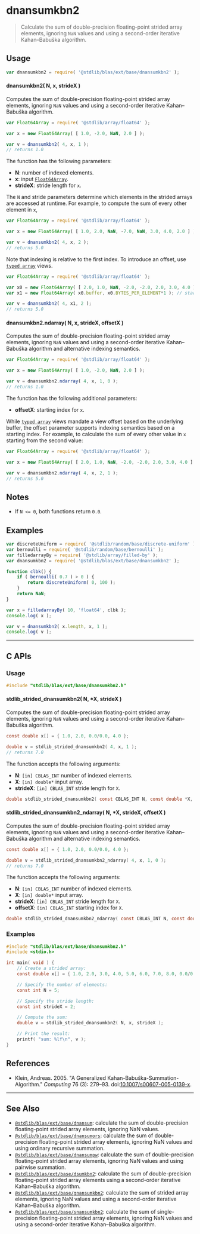 <!--

@license Apache-2.0

Copyright (c) 2020 The Stdlib Authors.

Licensed under the Apache License, Version 2.0 (the "License");
you may not use this file except in compliance with the License.
You may obtain a copy of the License at

   http://www.apache.org/licenses/LICENSE-2.0

Unless required by applicable law or agreed to in writing, software
distributed under the License is distributed on an "AS IS" BASIS,
WITHOUT WARRANTIES OR CONDITIONS OF ANY KIND, either express or implied.
See the License for the specific language governing permissions and
limitations under the License.

-->

# dnansumkbn2

> Calculate the sum of double-precision floating-point strided array elements, ignoring `NaN` values and using a second-order iterative Kahan–Babuška algorithm.

<section class="intro">

</section>

<!-- /.intro -->

<section class="usage">

## Usage

```javascript
var dnansumkbn2 = require( '@stdlib/blas/ext/base/dnansumkbn2' );
```

#### dnansumkbn2( N, x, strideX )

Computes the sum of double-precision floating-point strided array elements, ignoring `NaN` values and using a second-order iterative Kahan–Babuška algorithm.

```javascript
var Float64Array = require( '@stdlib/array/float64' );

var x = new Float64Array( [ 1.0, -2.0, NaN, 2.0 ] );

var v = dnansumkbn2( 4, x, 1 );
// returns 1.0
```

The function has the following parameters:

-   **N**: number of indexed elements.
-   **x**: input [`Float64Array`][@stdlib/array/float64].
-   **strideX**: stride length for `x`.

The `N` and stride parameters determine which elements in the strided arrays are accessed at runtime. For example, to compute the sum of every other element in `x`,

```javascript
var Float64Array = require( '@stdlib/array/float64' );

var x = new Float64Array( [ 1.0, 2.0, NaN, -7.0, NaN, 3.0, 4.0, 2.0 ] );

var v = dnansumkbn2( 4, x, 2 );
// returns 5.0
```

Note that indexing is relative to the first index. To introduce an offset, use [`typed array`][mdn-typed-array] views.

<!-- eslint-disable stdlib/capitalized-comments -->

```javascript
var Float64Array = require( '@stdlib/array/float64' );

var x0 = new Float64Array( [ 2.0, 1.0, NaN, -2.0, -2.0, 2.0, 3.0, 4.0 ] );
var x1 = new Float64Array( x0.buffer, x0.BYTES_PER_ELEMENT*1 ); // start at 2nd element

var v = dnansumkbn2( 4, x1, 2 );
// returns 5.0
```

#### dnansumkbn2.ndarray( N, x, strideX, offsetX )

Computes the sum of double-precision floating-point strided array elements, ignoring `NaN` values and using a second-order iterative Kahan–Babuška algorithm and alternative indexing semantics.

```javascript
var Float64Array = require( '@stdlib/array/float64' );

var x = new Float64Array( [ 1.0, -2.0, NaN, 2.0 ] );

var v = dnansumkbn2.ndarray( 4, x, 1, 0 );
// returns 1.0
```

The function has the following additional parameters:

-   **offsetX**: starting index for `x`.

While [`typed array`][mdn-typed-array] views mandate a view offset based on the underlying buffer, the offset parameter supports indexing semantics based on a starting index. For example, to calculate the sum of every other value in `x` starting from the second value:

```javascript
var Float64Array = require( '@stdlib/array/float64' );

var x = new Float64Array( [ 2.0, 1.0, NaN, -2.0, -2.0, 2.0, 3.0, 4.0 ] );

var v = dnansumkbn2.ndarray( 4, x, 2, 1 );
// returns 5.0
```

</section>

<!-- /.usage -->

<section class="notes">

## Notes

-   If `N <= 0`, both functions return `0.0`.

</section>

<!-- /.notes -->

<section class="examples">

## Examples

<!-- eslint no-undef: "error" -->

```javascript
var discreteUniform = require( '@stdlib/random/base/discrete-uniform' );
var bernoulli = require( '@stdlib/random/base/bernoulli' );
var filledarrayBy = require( '@stdlib/array/filled-by' );
var dnansumkbn2 = require( '@stdlib/blas/ext/base/dnansumkbn2' );

function clbk() {
    if ( bernoulli( 0.7 ) > 0 ) {
        return discreteUniform( 0, 100 );
    }
    return NaN;
}

var x = filledarrayBy( 10, 'float64', clbk );
console.log( x );

var v = dnansumkbn2( x.length, x, 1 );
console.log( v );
```

</section>

<!-- /.examples -->

<!-- C interface documentation. -->

* * *

<section class="c">

## C APIs

<!-- Section to include introductory text. Make sure to keep an empty line after the intro `section` element and another before the `/section` close. -->

<section class="intro">

</section>

<!-- /.intro -->

<!-- C usage documentation. -->

<section class="usage">

### Usage

```c
#include "stdlib/blas/ext/base/dnansumkbn2.h"
```

#### stdlib_strided_dnansumkbn2( N, \*X, strideX )

Computes the sum of double-precision floating-point strided array elements, ignoring `NaN` values and using a second-order iterative Kahan–Babuška algorithm.

```c
const double x[] = { 1.0, 2.0, 0.0/0.0, 4.0 };

double v = stdlib_strided_dnansumkbn2( 4, x, 1 );
// returns 7.0
```

The function accepts the following arguments:

-   **N**: `[in] CBLAS_INT` number of indexed elements.
-   **X**: `[in] double*` input array.
-   **strideX**: `[in] CBLAS_INT` stride length for `X`.

```c
double stdlib_strided_dnansumkbn2( const CBLAS_INT N, const double *X, const CBLAS_INT strideX );
```

#### stdlib_strided_dnansumkbn2_ndarray( N, \*X, strideX, offsetX )

Computes the sum of double-precision floating-point strided array elements, ignoring `NaN` values and using a second-order iterative Kahan–Babuška algorithm and alternative indexing semantics.

```c
const double x[] = { 1.0, 2.0, 0.0/0.0, 4.0 };

double v = stdlib_strided_dnansumkbn2_ndarray( 4, x, 1, 0 );
// returns 7.0
```

The function accepts the following arguments:

-   **N**: `[in] CBLAS_INT` number of indexed elements.
-   **X**: `[in] double*` input array.
-   **strideX**: `[in] CBLAS_INT` stride length for `X`.
-   **offsetX**: `[in] CBLAS_INT` starting index for `X`.

```c
double stdlib_strided_dnansumkbn2_ndarray( const CBLAS_INT N, const double *X, const CBLAS_INT strideX, const CBLAS_INT offsetX );
```

</section>

<!-- /.usage -->

<!-- C API usage notes. Make sure to keep an empty line after the `section` element and another before the `/section` close. -->

<section class="notes">

</section>

<!-- /.notes -->

<!-- C API usage examples. -->

<section class="examples">

### Examples

```c
#include "stdlib/blas/ext/base/dnansumkbn2.h"
#include <stdio.h>

int main( void ) {
    // Create a strided array:
    const double x[] = { 1.0, 2.0, 3.0, 4.0, 5.0, 6.0, 7.0, 8.0, 0.0/0.0, 0.0/0.0 };

    // Specify the number of elements:
    const int N = 5;

    // Specify the stride length:
    const int strideX = 2;

    // Compute the sum:
    double v = stdlib_strided_dnansumkbn2( N, x, strideX );

    // Print the result:
    printf( "sum: %lf\n", v );
}
```

</section>

<!-- /.examples -->

</section>

<!-- /.c -->

<section class="references">

## References

-   Klein, Andreas. 2005. "A Generalized Kahan-Babuška-Summation-Algorithm." _Computing_ 76 (3): 279–93. doi:[10.1007/s00607-005-0139-x][@klein:2005a].

</section>

<!-- /.references -->

<!-- Section for related `stdlib` packages. Do not manually edit this section, as it is automatically populated. -->

<section class="related">

* * *

## See Also

-   <span class="package-name">[`@stdlib/blas/ext/base/dnansum`][@stdlib/blas/ext/base/dnansum]</span><span class="delimiter">: </span><span class="description">calculate the sum of double-precision floating-point strided array elements, ignoring NaN values.</span>
-   <span class="package-name">[`@stdlib/blas/ext/base/dnansumors`][@stdlib/blas/ext/base/dnansumors]</span><span class="delimiter">: </span><span class="description">calculate the sum of double-precision floating-point strided array elements, ignoring NaN values and using ordinary recursive summation.</span>
-   <span class="package-name">[`@stdlib/blas/ext/base/dnansumpw`][@stdlib/blas/ext/base/dnansumpw]</span><span class="delimiter">: </span><span class="description">calculate the sum of double-precision floating-point strided array elements, ignoring NaN values and using pairwise summation.</span>
-   <span class="package-name">[`@stdlib/blas/ext/base/dsumkbn2`][@stdlib/blas/ext/base/dsumkbn2]</span><span class="delimiter">: </span><span class="description">calculate the sum of double-precision floating-point strided array elements using a second-order iterative Kahan–Babuška algorithm.</span>
-   <span class="package-name">[`@stdlib/blas/ext/base/gnansumkbn2`][@stdlib/blas/ext/base/gnansumkbn2]</span><span class="delimiter">: </span><span class="description">calculate the sum of strided array elements, ignoring NaN values and using a second-order iterative Kahan–Babuška algorithm.</span>
-   <span class="package-name">[`@stdlib/blas/ext/base/snansumkbn2`][@stdlib/blas/ext/base/snansumkbn2]</span><span class="delimiter">: </span><span class="description">calculate the sum of single-precision floating-point strided array elements, ignoring NaN values and using a second-order iterative Kahan–Babuška algorithm.</span>

</section>

<!-- /.related -->

<!-- Section for all links. Make sure to keep an empty line after the `section` element and another before the `/section` close. -->

<section class="links">

[@stdlib/array/float64]: https://github.com/stdlib-js/stdlib/tree/develop/lib/node_modules/%40stdlib/array/float64

[mdn-typed-array]: https://developer.mozilla.org/en-US/docs/Web/JavaScript/Reference/Global_Objects/TypedArray

[@klein:2005a]: https://doi.org/10.1007/s00607-005-0139-x

<!-- <related-links> -->

[@stdlib/blas/ext/base/dnansum]: https://github.com/stdlib-js/stdlib/tree/develop/lib/node_modules/%40stdlib/blas/ext/base/dnansum

[@stdlib/blas/ext/base/dnansumors]: https://github.com/stdlib-js/stdlib/tree/develop/lib/node_modules/%40stdlib/blas/ext/base/dnansumors

[@stdlib/blas/ext/base/dnansumpw]: https://github.com/stdlib-js/stdlib/tree/develop/lib/node_modules/%40stdlib/blas/ext/base/dnansumpw

[@stdlib/blas/ext/base/dsumkbn2]: https://github.com/stdlib-js/stdlib/tree/develop/lib/node_modules/%40stdlib/blas/ext/base/dsumkbn2

[@stdlib/blas/ext/base/gnansumkbn2]: https://github.com/stdlib-js/stdlib/tree/develop/lib/node_modules/%40stdlib/blas/ext/base/gnansumkbn2

[@stdlib/blas/ext/base/snansumkbn2]: https://github.com/stdlib-js/stdlib/tree/develop/lib/node_modules/%40stdlib/blas/ext/base/snansumkbn2

<!-- </related-links> -->

</section>

<!-- /.links -->
